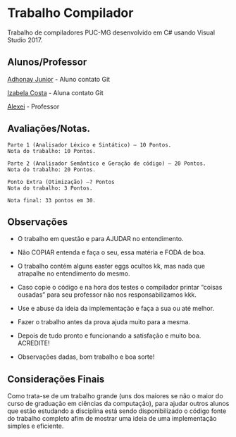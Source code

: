 # Trabalho Compilador

Trabalho de compiladores PUC-MG desenvolvido em C# usando Visual Studio 2017.

## Alunos/Professor

[Adhonay Junior](https://github.com/adhonay) - Aluno contato Git

[Izabela Costa](https://github.com/izabelacGoncalves) - Aluna contato Git

[Alexei](http://portal.pucminas.br/pos/eletrica/index-link.php?arquivo=docente&pagina=4124&id=254) - Professor

## Avaliações/Notas.

```
Parte 1 (Analisador Léxico e Sintático) – 10 Pontos.
Nota do trabalho: 10 Pontos.

Parte 2 (Analisador Semântico e Geração de código) – 20 Pontos.
Nota do trabalho: 20 Pontos.

Ponto Extra (Otimização) –? Pontos 
Nota do trabalho: 3 Pontos.

Nota final: 33 pontos em 30.
```

## Observações

* O trabalho em questão e para AJUDAR no entendimento.

* Não COPIAR entenda e faça o seu, essa matéria e FODA de boa.

* O trabalho contém alguns easter eggs ocultos kk, mas nada que atrapalhe no entendimento do mesmo.

* Caso copie o código e na hora dos testes o compilador printar “coisas ousadas” para seu professor não nos responsabilizamos kkk.

* Use e abuse da ideia da implementação e faça a sua ou até melhor.

* Fazer o trabalho antes da prova ajuda muito para a mesma.

* Depois de tudo pronto e funcionando a satisfação e muito boa. ACREDITE!

* Observações dadas, bom trabalho e boa sorte!


## Considerações Finais

Como trata-se de um trabalho grande (uns dos maiores se não o maior do curso de graduação em ciências da computação), para ajudar outros alunos que estão estudando a disciplina está sendo disponibilizado o código fonte do trabalho completo afim de mostrar uma ideia de uma implementação simples e eficiente. 
